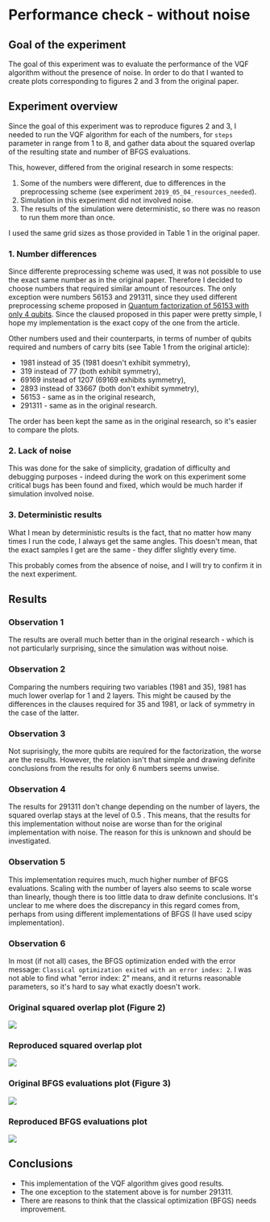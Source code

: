 # Performance check - without noise

## Goal of the experiment

The goal of this experiment was to evaluate the performance of the VQF algorithm without the presence of noise. In order to do that I wanted to create plots corresponding to figures 2 and 3 from the original paper.

## Experiment overview

Since the goal of this experiment was to reproduce figures 2 and 3, I needed to run the VQF algorithm for each of the numbers, for `steps` parameter in range from 1 to 8, and gather data about the squared overlap of the resulting state and number of BFGS evaluations.

This, however, differed from the original research in some respects: 

1. Some of the numbers were different, due to differences in the preprocessing scheme (see experiment `2019_05_04_resources_needed`).
2. Simulation in this experiment did not involved noise.
3. The results of the simulation were deterministic, so there was no reason to run them more than once.

I used the same grid sizes as those provided in Table 1 in the original paper.

### 1. Number differences

Since differente preprocessing scheme was used, it was not possible to use the exact same number as in the original paper. Therefore I decided to choose numbers that required similar amount of resources. The only exception were numbers 56153 and 291311, since they used different preprocessing scheme proposed in [Quantum factorization of 56153 with only 4 qubits](https://arxiv.org/pdf/1411.6758.pdf). Since the claused proposed in this paper were pretty simple, I hope my implementation is the exact copy of the one from the article.

Other numbers used and their counterparts, in terms of number of qubits required and numbers of carry bits (see Table 1 from the original article):

- 1981 instead of 35 (1981 doesn't exhibit symmetry),
- 319 instead of 77 (both exhibit symmetry),
- 69169 instead of 1207 (69169 exhibits symmetry),
- 2893 instead of 33667 (both don't exhibit symmetry),
- 56153 - same as in the original research,
- 291311 - same as in the original research.

The order has been kept the same as in the original research, so it's easier to compare the plots.

### 2. Lack of noise

This was done for the sake of simplicity, gradation of difficulty and debugging purposes - indeed during the work on this experiment some critical bugs has been found and fixed, which would be much harder if simulation involved noise.

### 3. Deterministic results

What I mean by deterministic results is the fact, that no matter how many times I run the code, I always get the same angles. This doesn't mean, that the exact samples I get are the same - they differ slightly every time.

This probably comes from the absence of noise, and I will try to confirm it in the next experiment.


## Results

### Observation 1

The results are overall much better than in the original research - which is not particularly surprising, since the simulation was without noise.

### Observation 2

Comparing the numbers requiring two variables (1981 and 35), 1981 has much lower overlap for 1 and 2 layers. This might be caused by the differences in the clauses required for 35 and 1981, or lack of symmetry in the case of the latter.

### Observation 3

Not suprisingly, the more qubits are required for the factorization, the worse are the results. However, the relation isn't that simple and drawing definite conclusions from the results for only 6 numbers seems unwise.

### Observation 4

The results for 291311 don't change depending on the number of layers, the squared overlap stays at the level of 0.5 . This means, that the results for this implementation without noise are worse than for the original implementation with noise.
The reason for this is unknown and should be investigated.


### Observation 5

This implementation requires much, much higher number of BFGS evaluations. Scaling with the number of layers also seems to scale worse than linearly, though there is too little data to draw definite conclusions.
It's unclear to me where does the discrepancy in this regard comes from, perhaps from using different implementations of BFGS (I have used scipy implementation).

### Observation 6

In most (if not all) cases, the BFGS optimization ended with the error message: `Classical optimization exited with an error index: 2`. I was not able to find what "error index: 2" means, and it returns reasonable parameters, so it's hard to say what exactly doesn't work.

### Original squared overlap plot (Figure 2)
![](figures/squared_overlap_original.png)

### Reproduced squared overlap plot 
![](figures/squared_overlap.png)

### Original BFGS evaluations plot (Figure 3)
![](figures/bfgs_evaluations_original.png)

### Reproduced BFGS evaluations plot
![](figures/bfgs_evaluations.png)


## Conclusions

- This implementation of the VQF algorithm gives good results.
- The one exception to the statement above is for number 291311.
- There are reasons to think that the classical optimization (BFGS) needs improvement.
